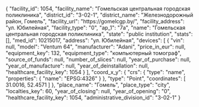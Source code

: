 {
    "facility_id": 1054,
    "facility_name": "Гомельская центральная городская поликлиника",
    "district_id": "3-02-1",
    "district_name": "Железнодорожный район, Гомель",
    "facility_url": "https:\/\/gomelcgp.by\/",
    "facility_address": "ул. Юбилейная",
    "facility_type": "0",
    "ap_1": "7а",
    "name": "Гомельская центральная городская поликлиника",
    "state": "public institution",
    "stats": [],
    "med_id": 10215017,
    "address": "ул. Юбилейная",
    "devices": [
        {
            "vin": null,
            "model": "Ventum 64",
            "manufacturer": "Adani",
            "price_in_eur": null,
            "equipment_key": 132,
            "equipment_type": "компьютерный томограф",
            "source_of_funds": null,
            "number_of_slices": null,
            "year_of_purchase": null,
            "year_of_manufacture": null,
            "year_of_deinstallation": null,
            "healthcare_facility_key": 1054
        }
    ],
    "coord_x_y": {
        "crs": {
            "type": "name",
            "properties": {
                "name": "EPSG:4326"
            }
        },
        "type": "Point",
        "coordinates": [
            31.0016,
            52.4571
        ]
    },
    "place_name": "Гомель",
    "place_type": "city",
    "localties_key": 60,
    "year_of_closing": null,
    "year_of_opening": "0",
    "healthcare_facility_key": 1054,
    "administrative_division_id": "3-02-1"
}